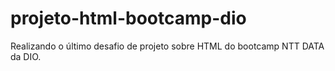 # projeto-html-bootcamp-dio
Realizando o último desafio de projeto sobre HTML do bootcamp NTT DATA da DIO.
